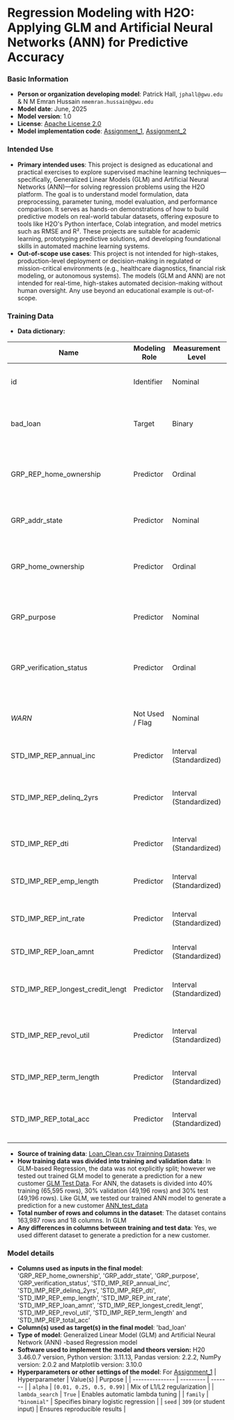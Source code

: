 # Regression Modeling with H2O: Applying GLM and Artificial Neural Networks (ANN) for Predictive Accuracy  

### Basic Information

* **Person or organization developing model**: Patrick Hall, `jphall@gwu.edu` & N M Emran Hussain `nmemran.hussain@gwu.edu`
* **Model date**: June, 2025
* **Model version**: 1.0
* **License**: [Apache License 2.0](https://github.com/nmemranhussain/RML_A_1_Group_11/blob/main/LICENSE)
* **Model implementation code**: [Assignment_1](https://github.com/nmemranhussain/6290_PAI_1/blob/main/Assignment_1_final.ipynb), [Assignment_2](https://github.com/nmemranhussain/6290_PAI_1/blob/main/Assignment_2_final.ipynb)

### Intended Use
* **Primary intended uses**: This project is designed as educational and practical exercises to explore supervised machine learning techniques—specifically, Generalized Linear Models (GLM) and Artificial Neural Networks (ANN)—for solving regression problems using the H2O platform. The goal is to understand model formulation, data preprocessing, parameter tuning, model evaluation, and performance comparison. It serves as hands-on demonstrations of how to build predictive models on real-world tabular datasets, offering exposure to tools like H2O's Python interface, Colab integration, and model metrics such as RMSE and R². These projects are suitable for academic learning, prototyping predictive solutions, and developing foundational skills in automated machine learning systems.
* **Out-of-scope use cases**: This project is not intended for high-stakes, production-level deployment or decision-making in regulated or mission-critical environments (e.g., healthcare diagnostics, financial risk modeling, or autonomous systems). The models (GLM and ANN) are not intended for real-time, high-stakes automated decision-making without human oversight. Any use beyond an educational example is out-of-scope.

### Training Data

* **Data dictionary:**  

| Name | Modeling Role | Measurement Level | Description |  
| -------- | ---------------- | -------------------- | ------------- |  
| id | Identifier | Nominal | Unique identifier for each loan record. |  
| bad\_loan | Target | Binary | Indicates if the loan went bad (1 = bad loan, 0 = good loan). |  
| GRP\_REP\_home\_ownership | Predictor | Ordinal | Encoded home ownership category (grouped and possibly imputed). |  
| GRP\_addr\_state | Predictor | Nominal  | Encoded U.S. state of the borrower's address. |  
| GRP\_home\_ownership | Predictor | Ordinal | Encoded version of the borrower's home ownership status. |  
| GRP\_purpose | Predictor | Nominal  | Encoded purpose for which the loan was requested. |  
| GRP\_verification\_status | Predictor | Ordinal | Encoded borrower verification status (e.g., verified income). |  
| *WARN* | Not Used / Flag | Nominal | Placeholder for warnings during preprocessing (mostly NaNs). |  
| STD\_IMP\_REP\_annual\_inc | Predictor | Interval (Standardized) | Standardized and imputed annual income. |  
| STD\_IMP\_REP\_delinq\_2yrs | Predictor | Interval (Standardized) | Standardized and imputed count of delinquencies in past 2 years.|  
| STD\_IMP\_REP\_dti | Predictor | Interval (Standardized) | Standardized and imputed debt-to-income ratio. |  
| STD\_IMP\_REP\_emp\_length | Predictor | Interval (Standardized) | Standardized and imputed employment length. |  
| STD\_IMP\_REP\_int\_rate | Predictor | Interval (Standardized) | Standardized and imputed loan interest rate. |  
| STD\_IMP\_REP\_loan\_amnt | Predictor | Interval (Standardized) | Standardized and imputed loan amount. |  
| STD\_IMP\_REP\_longest\_credit\_lengt | Predictor | Interval (Standardized) | Standardized and imputed length of longest credit line. |  
| STD\_IMP\_REP\_revol\_util | Predictor | Interval (Standardized) | Standardized and imputed revolving credit utilization rate.|  
| STD\_IMP\_REP\_term\_length | Predictor | Interval (Standardized) | Standardized and imputed term length of the loan. |  
| STD\_IMP\_REP\_total\_acc | Predictor | Interval (Standardized) | Standardized and imputed total number of credit lines/accounts. |  

* **Source of training data**: [Loan_Clean.csv Trainning Datasets](https://github.com/jphall663/GWU_data_mining/blob/master/03_regression/data/loan_clean.csv)
* **How training data was divided into training and validation data**: In GLM-based Regression, the data was not explicitly split; however we tested out trained GLM model to generate a prediction for a new customer [GLM Test Data](https://github.com/nmemranhussain/6290_PAI_1/blob/main/GLM_test_data.jpg). For ANN, the datasets is divided into 40% training (65,595 rows), 30% validation (49,196 rows) and 30% test (49,196 rows). Like GLM, we tested our trained ANN model to generate a prediction for a new customer [ANN_test_data](https://github.com/nmemranhussain/6290_PAI_1/blob/main/ANN_test_data.jpg)
* **Total number of rows and columns in the dataset**: The dataset contains 163,987 rows and 18 columns. In GLM
* **Any differences in columns between training and test data**: Yes, we used different dataset to generate a prediction for a new customer.

### Model details
* **Columns used as inputs in the final model**: 'GRP_REP_home_ownership', 'GRP_addr_state', 'GRP_purpose', 'GRP_verification_status', 'STD_IMP_REP_annual_inc', 'STD_IMP_REP_delinq_2yrs', 'STD_IMP_REP_dti', 'STD_IMP_REP_emp_length', 'STD_IMP_REP_int_rate', 'STD_IMP_REP_loan_amnt', 'STD_IMP_REP_longest_credit_lengt', 'STD_IMP_REP_revol_util', 'STD_IMP_REP_term_length' and 'STD_IMP_REP_total_acc'
* **Column(s) used as target(s) in the final model**: 'bad_loan'
* **Type of model**: Generalized Linear Model (GLM) and Artificial Neural Network (ANN) -based Regression model
* **Software used to implement the model and theors version:** H20 3.46.0.7 version, Python version: 3.11.13, Pandas version: 2.2.2, NumPy version: 2.0.2 and Matplotlib version: 3.10.0
* **Hyperparameters or other settings of the model**:  For [Assignment_1](https://github.com/nmemranhussain/6290_PAI_1/blob/main/Assignment_1_final.ipynb)
| Hyperparameter  | Value(s)  | Purpose |
| --------------- | --------- | ------- |
| `alpha` | `[0.01, 0.25, 0.5, 0.99]` | Mix of L1/L2 regularization |
| `lambda_search` | `True` | Enables automatic lambda tuning |
| `family` | `"binomial"` | Specifies binary logistic regression |
| `seed` | `309` (or student input)  | Ensures reproducible results |


